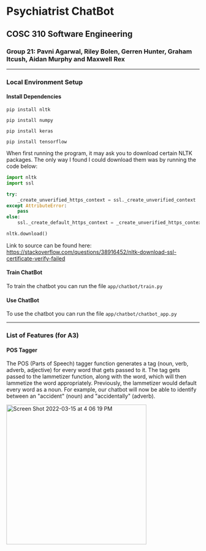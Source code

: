 # Psychiatrist ChatBot
## COSC 310 Software Engineering
### Group 21: Pavni Agarwal, Riley Bolen, Gerren Hunter, Graham Itcush, Aidan Murphy and Maxwell Rex

------

### Local Environment Setup

#### Install Dependencies

`pip install nltk`

`pip install numpy`

`pip install keras`

`pip install tensorflow`

When first running the program, it may ask you to download certain NLTK packages. The only way I found I could download them was by running the code below:

```python
import nltk
import ssl

try:
    _create_unverified_https_context = ssl._create_unverified_context
except AttributeError:
    pass
else:
    ssl._create_default_https_context = _create_unverified_https_context

nltk.download()
```

Link to source can be found here: https://stackoverflow.com/questions/38916452/nltk-download-ssl-certificate-verify-failed


#### Train ChatBot

To train the chatbot you can run the file `app/chatbot/train.py`

#### Use ChatBot

To use the chatbot you can run the file `app/chatbot/chatbot_app.py`

------

### List of Features (for A3) 

#### POS Tagger

The POS (Parts of Speech) tagger function generates a tag (noun, verb, adverb, adjective) for every word that gets passed to it. The tag gets passed to the lammetizer function, along with the word, which will then lammetize the word appropriately. Previously, the lammetizer would default every word as a noun. For example, our chatbot will now be able to identify between an "accident" (noun) and "accidentally" (adverb). 

<img width="365" alt="Screen Shot 2022-03-15 at 4 06 19 PM" src="https://user-images.githubusercontent.com/97714788/158486817-fb65ef40-5d77-4530-8a58-9cf0604befb8.png">

